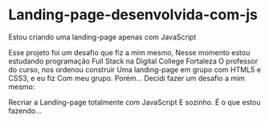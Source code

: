 # Landing-page-desenvolvida-com-js
Estou criando uma landing-page apenas com JavaScript

Esse projeto foi um desafio que fiz a mim mesmo,
Nesse  momento estou estudando programação Full Stack na Digital College Fortaleza
O professor do curso, nos ordenou construir
Uma landing-page em grupo com HTML5 e CSS3, e eu fiz
Com meu grupo. Porém...
Decidi fazer um desafio a mim mesmo:

Recriar a Landing-page totalmente com JavaScript 
E sozinho. É o que estou fazendo...
